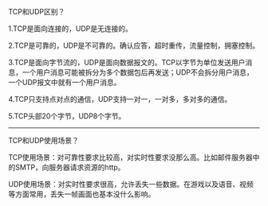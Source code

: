 TCP和UDP区别？


1.TCP是面向连接的，UDP是无连接的。

2.TCP是可靠的，UDP是不可靠的。确认应答，超时重传，流量控制，拥塞控制。

3.TCP是面向字节流的，UDP是面向数据报文的。TCP以字节为单位发送用户消息，一个用户消息可能被拆分为多个数据包后再发送；UDP不会拆分用户消息，一个UDP报文中就有一个用户消息。

4.TCP只支持点对点的通信，UDP支持一对一，一对多，多对多的通信。

5.TCP头部20个字节，UDP8个字节。

---

TCP和UDP使用场景？

TCP使用场景：对可靠性要求比较高，对实时性要求没那么高。比如邮件服务器中的SMTP，向服务器请求资源的http。

UDP使用场景：对实时性要求很高，允许丢失一些数据。在游戏以及语音、视频等方面常用，丢失一帧画面也基本没什么影响。